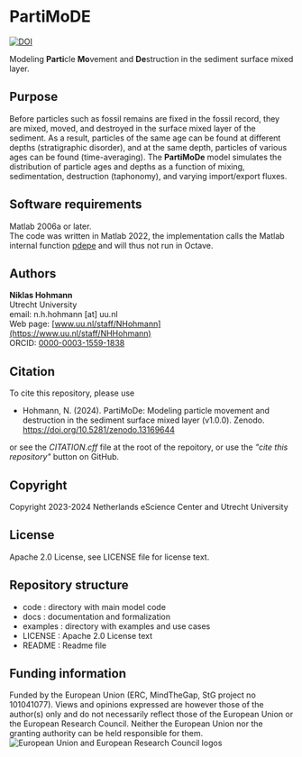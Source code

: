 # PartiMoDE
<!-- badges: start -->
[![DOI](https://zenodo.org/badge/DOI/10.5281/zenodo.13169644.svg)](https://doi.org/10.5281/zenodo.13169644)
 <!-- badges: end -->

Modeling **Parti**cle **Mo**vement and **De**struction in the sediment surface mixed layer.

## Purpose

Before particles such as fossil remains are fixed in the fossil record, they are mixed, moved, and destroyed in the surface mixed layer of the sediment. As a result, particles of the same age can be found at different depths (stratigraphic disorder), and at the same depth, particles of various ages can be found (time-averaging). The **PartiMoDe** model simulates the distribution of particle ages and depths as a function of mixing, sedimentation, destruction (taphonomy), and varying import/export fluxes.

## Software requirements

Matlab 2006a or later.  
The code was written in Matlab 2022, the implementation calls the Matlab internal function [pdepe](https://nl.mathworks.com/help/matlab/ref/pdepe.html) and will thus not run in Octave.

## Authors

**Niklas Hohmann**  
Utrecht University  
email: n.h.hohmann [at] uu.nl  
Web page: [www.uu.nl/staff/NHohmann](https://www.uu.nl/staff/NHHohmann)  
ORCID: [0000-0003-1559-1838](https://orcid.org/0000-0003-1559-1838)

## Citation

To cite this repository, please use

* Hohmann, N. (2024). PartiMoDe: Modeling particle movement and destruction in the sediment surface mixed layer (v1.0.0). Zenodo. https://doi.org/10.5281/zenodo.13169644

or see the *CITATION.cff* file at the root of the repoitory, or use the *"cite this repository"* button on GitHub.

## Copyright

Copyright 2023-2024 Netherlands eScience Center and Utrecht University

## License

Apache 2.0 License, see LICENSE file for license text.

## Repository structure

* code : directory with main model code
* docs : documentation and formalization
* examples : directory with examples and use cases
* LICENSE : Apache 2.0 License text
* README : Readme file

## Funding information

Funded by the European Union (ERC, MindTheGap, StG project no 101041077). Views and opinions expressed are however those of the author(s) only and do not necessarily reflect those of the European Union or the European Research Council. Neither the European Union nor the granting authority can be held responsible for them.
![European Union and European Research Council logos](https://erc.europa.eu/sites/default/files/2023-06/LOGO_ERC-FLAG_FP.png)
